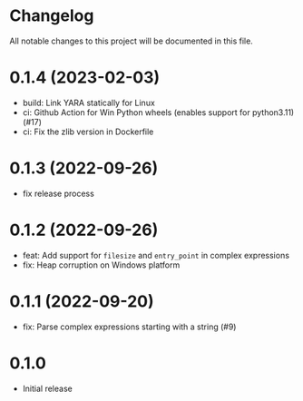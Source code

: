 # Changelog
All notable changes to this project will be documented in this file.

# 0.1.4 (2023-02-03)

- build: Link YARA statically for Linux
- ci: Github Action for Win Python wheels (enables support for python3.11) (#17)
- ci: Fix the zlib version in Dockerfile

# 0.1.3 (2022-09-26)

- fix release process

# 0.1.2 (2022-09-26)

- feat: Add support for `filesize` and `entry_point` in complex expressions
- fix: Heap corruption on Windows platform

# 0.1.1 (2022-09-20)

- fix: Parse complex expressions starting with a string (#9)

# 0.1.0

- Initial release
